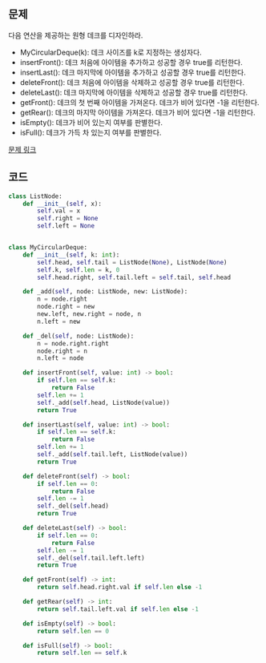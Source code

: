 ## 문제

다음 연산을 제공하는 원형 데크를 디자인하라. 

* MyCircularDeque(k): 데크 사이즈를 k로 지정하는 생성자다. 
* insertFront(): 데크 처음에 아이템을 추가하고 성공할 경우 true를 리턴한다. 
* insertLast(): 데크 마지막에 아이템을 추가하고 성공할 경우 true를 리턴한다. 
* deleteFront(): 데크 처음에 아이템을 삭제하고 성공할 경우 true를 리턴한다. 
* deleteLast(): 데크 마지막에 아이템을 삭제하고 성공할 경우 true를 리턴한다. 
* getFront(): 데크의 첫 번째 아이템을 가져온다. 데크가 비어 있다면 -1을 리턴한다. 
* getRear(): 데크의 마지막 아이템을 가져온다. 데크가 비어 있다면 -1을 리턴한다. 
* isEmpty(): 데크가 비어 있는지 여부를 판별한다. 
* isFull(): 데크가 가득 차 있는지 여부를 판별한다. 

<a href="https://leetcode.com/problems/design-circular-deque/" target="_blank">문제 링크</a>

## 코드

```python
class ListNode:
    def __init__(self, x):
        self.val = x
        self.right = None
        self.left = None


class MyCircularDeque:
    def __init__(self, k: int):
        self.head, self.tail = ListNode(None), ListNode(None)
        self.k, self.len = k, 0
        self.head.right, self.tail.left = self.tail, self.head

    def _add(self, node: ListNode, new: ListNode):
        n = node.right
        node.right = new
        new.left, new.right = node, n
        n.left = new

    def _del(self, node: ListNode):
        n = node.right.right
        node.right = n
        n.left = node

    def insertFront(self, value: int) -> bool:
        if self.len == self.k:
            return False
        self.len += 1
        self._add(self.head, ListNode(value))
        return True

    def insertLast(self, value: int) -> bool:
        if self.len == self.k:
            return False
        self.len += 1
        self._add(self.tail.left, ListNode(value))
        return True

    def deleteFront(self) -> bool:
        if self.len == 0:
            return False
        self.len -= 1
        self._del(self.head)
        return True

    def deleteLast(self) -> bool:
        if self.len == 0:
            return False
        self.len -= 1
        self._del(self.tail.left.left)
        return True

    def getFront(self) -> int:
        return self.head.right.val if self.len else -1

    def getRear(self) -> int:
        return self.tail.left.val if self.len else -1

    def isEmpty(self) -> bool:
        return self.len == 0

    def isFull(self) -> bool:
        return self.len == self.k
```